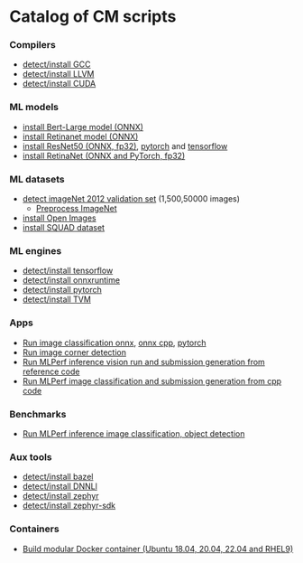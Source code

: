 # Catalog of CM scripts

### Compilers
* [detect/install GCC](script/get-gcc)
* [detect/install LLVM](script/get-llvm)
* [detect/install CUDA](script/get-cuda)

### ML models
* [install Bert-Large model (ONNX)](script/get-ml-model-bert-large-squad-onnx)
* [install Retinanet model (ONNX)](https://github.com/mlcommons/ck/tree/master/cm-mlops/script/get-ml-model-retinanet)
* [install ResNet50 (ONNX, fp32)](script/get-ml-model-resnet50-onnx), [pytorch](script/get-ml-model-resnet50-pytorch) and [tensorflow](script/get-ml-model-resnet50-tf)
* [install RetinaNet (ONNX and PyTorch, fp32)](script/get-ml-model-retinanet)

### ML datasets
* [detect imageNet 2012 validation set](https://github.com/mlcommons/ck/tree/master/cm-mlops/script/get-imagenet-val) (1,500,50000 images)
  * [Preprocess ImageNet](https://github.com/mlcommons/ck/tree/master/cm-mlops/script/get-imagenet-preprocessed)
* [install Open Images](https://github.com/mlcommons/ck/tree/master/cm-mlops/script/get-openimages-original)
* [install SQUAD dataset](https://github.com/mlcommons/ck/tree/master/cm-mlops/script/get-dataset-squad)

### ML engines
* [detect/install tensorflow](script/get-tensorflow)
* [detect/install onnxruntime](script/get-onnxruntime)
* [detect/install pytorch](script/get-pytorch)
* [detect/install TVM](script/get-tvm)

### Apps
* [Run image classification onnx](script/app-image-classification-onnx-py), [onnx cpp](script/app-image-classification-onnx-cpp), [pytorch](script/app-image-classification-torch-py)
* [Run image corner detection]()
* [Run MLPerf inference vision run and submission generation from reference code](script/generate-mlc-inference-submission)
* [Run MLPerf image classification and submission generation from cpp code](script/app-mlperf-inference-cpp)

### Benchmarks
* [Run MLPerf inference image classification, object detection](script/app-mlperf-inference-vision-reference)

### Aux tools
* [detect/install bazel](script/get-bazel)
* [detect/install DNNLl](script/get-lib-dnnl)
* [detect/install zephyr](script/get-zephyr)
* [detect/install zephyr-sdk](script/get-zephyr-sdk)

### Containers
* [Build modular Docker container (Ubuntu 18.04, 20.04, 22.04 and RHEL9)](script/build-dockerfile/dockerfiles)
